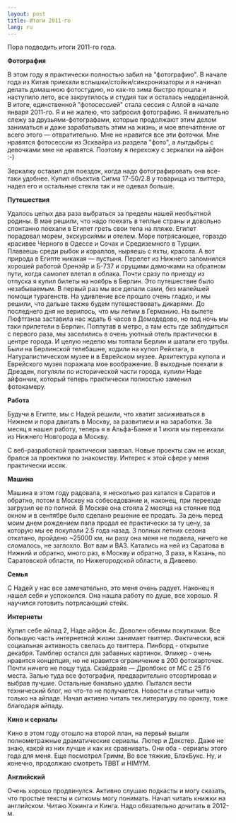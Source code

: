 ```yaml
---
layout: post
title: Итоги 2011-го 
lang: ru
---
```


Пора подводить итоги 2011-го года.

**Фотография**

В этом году я практически полностью забил на "фотографию". В начале года из Китая приехали вспышки/стойки/синхронизаторы и я начинал делать домашнюю фотостудию, но как-то зима быстро прошла и наступило лето, все закрутилось и студия так и осталась недоделанной. В итоге, единственной "фотосессией" стала сессия с Аллой в начале января 2011-го. Я и не жалею, что забросил фотографию. Я внимательно слежу за друзьями-фотографами, которые продолжают этим делом заниматься и даже зарабатывать этим на жизнь, и мое впечатление от всего этого — отвратительно. Мне не нравится все эти фоточки. Мне нравятся фотосессии из Эсквайра из раздела "фото", а лытдыбры с девочками мне не нравятся. Поэтому я перехожу с зеркалки на айфон :-) 

Зеркалку оставил для поездок, когда надо фотографировать она все-таки удобнее. Купил объектив Сигма 17-50/2.8 у товарища из твиттера, надел его и остальные стекла так и не одевал больше. 

**Путешествия**

Удалось целых два раза выбраться за пределы нашей необъятной родины. В мае решили, что надо поехать в теплые страны и довольно спонтанно поехали в Египет греть свои тела на пляже. Египет порадовал морем, экскурсиями и отелем. Море потрясающее, гораздо красивее Черного в Одессе и Сочах и Средиземного в Турции. Плаваешь среди рыбок и кораллов, ныряешь с яхты, красота. А вот природа в Египте никакая — пустыня. Перелет из Нижнего запомнился хорошей работой Оренэйр и Б-737 и орущими дамочками на обратном пути, когда самолет влетал в облака. Почти сразу по приезду из отпуска я купил билеты на ноябрь в Берлин. Это путешествие было незабываемым. В первый раз мы все делали сами, без малейшей помощи турагенств. На удивление все прошло очень гладко, и мы решили, что дальше также будем путешествовать дикарями. До последнего дня не верилось, что мы летим в Германию. На вылете Люфтганза заставила нас ждать 6 часов в Домодедово, но под ночь мы таки прилетели в Берлин. Поплутав в метро, а там есть где заблудиться с первого раза, мы заселились в очень уютный отель практически в центре города. И целую неделю мы топтали Берлин и шатали его трубы. Были на Берлинской телебашне, ходили на купол Рейхтага, в Натуралистическом музее и в Еврейском музее. Архитектура купола и Еврейского музея поражала мое воображение. В выходные поехали в Дрезден, погуляли по исторической части города, купили Наде айфончик, который теперь практически полностью заменил фотокамеру. 

**Работа**

Будучи в Египте, мы с Надей решили, что хватит засиживаться в Нижнем и пора двигать в Москву, за развитием и на заработки. За месяц я нашел работу, теперь я в Альфа-Банке и 1 июля мы переехали из Нижнего Новгорода в Москву. 

С веб-разработкой практически завязал. Новые проекты сам не искал, брался за проектики по знакомству. Интерес к этой сфере у меня практически иссяк. 

**Машина**

Машина в этом году радовала, я несколько раз катался в Саратов и обратно, потом в Москву на собеседование и, наконец, при переезде загрузил ее по полной. В Москве она стояла 2 месяца на стоянке под окном и в сентябре было сделано решение ее продать. За день перед моим днем рождением папа продал ее практически за ту цену, за которую мы ее покупали 2.5 года назад. 3 полных летних сезона откатано, пройдено ~25000 км, ни разу она меня не подвела, ничего не сломалось, не заглохло. Вот вам и ВАЗ. Катались на ней из Саратова в Нижний и обратно, много раз, в Москву и обратно, 3 раза, в Казань, по Саратовской области, по Нижегородской области, в Дивеево. 

**Семья**

С Надей у нас все замечательно, это меня очень радует. Наконец я нашел себя и успокоился. Она нашла работу по душе, все хорошо. Я научился готовить потрясающий стейк. 

**Интернеты**

Купил себе айпад 2, Наде айфон 4с. Доволен обеими покупками. Все большую часть интернетной жизни занимает твиттер. Фактически, вся социальная активность свелась до твиттера. Пинборд - открытие декабря. Тамблер остался для забавных картинок. Фликер - очень нравится концепция, но не нравится ограничение в 200 фотокарточек. Почти ничего не пощу туда. Скайдрайв — Дропбокс от МС с 25 Гб места. Залью туда все фотографии, предварительно отсортировав и выбрав лучшие. Остальные банально удалю. Пытался вести технический блог, но что-то не получается. Новости и статьи читаю только на айпаде. Начал активно читать тех.литературу по ораклу, тоже благодаря айпаду. 

**Кино и сериалы**

Кино в этом году отошло на второй план, на первый вышли полнометражные драматические сериалы. Лютер и Декстер. Даже не знаю, какой из них лучше и как их сравнивать. Они оба - сериалы этого года для меня. Еще посмотрел Гримм, Во все тяжкие, БлэкБукс. Ну, и конечно, продолжаю смотреть TBBT и HIMYM. 

**Английский**

Очень хорошо продвинулся. Активно слушаю подкасты и могу сказать, что простые тексты и ситкомы могу понимать. Начал читать книжки на английском. Читаю Хокинга и Кинга. Надо обязательно дочитать в 2012-м.
